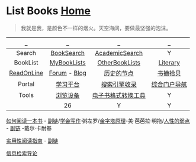 # List Books                                          [Home](../index.md)

> 我就是我，是颜色不一样的烟火。天空海阔，要做最坚强的泡沫。

| _ | _ | _ | _ |
|:---:|:---:|:---:|:---:|
| Search | [BookSearch](BookSearch.md) | [AcademicSearch](AcademicSearch.md) | Y |
| BookList | [MyBookLists](BookListsOne.md) | [OtherBookLists](OtherBookLists.md) | [Literary](Literary.md) |
| [ReadOnLine](Home.md) | [Forum](Forum.md) - [Blog](Blog.md) | [历史的节点](PDF.md) | [书摘拾贝](excerpt.md) |
| Portal | [学习平台](LearnPlatform.md) | [搜索引擎收录](SearchEngine.md) | [综合门户导航](synthesize.md) |
| Tools | [浏览设备](ViewTools.md) | [电子书格式转换工具](Tools.md) | Y |
|  | 26 | Y | Y |

[如何阅读一本书](http://www.sssch.net/Admin/ckfinder/userfiles/files/shujixiazai/shujijijin/%E5%A6%82%E4%BD%95%E9%98%85%E8%AF%BB%E4%B8%80%E6%9C%AC%E4%B9%A6.pdf) - [副链](https://cdn.jsdelivr.net/gh/AmbroseRen/test@master/Library/Technology/Method/如何阅读一本书.pdf)/[学会写作](https://cdn.jsdelivr.net/gh/AmbroseRen/test@master/Library/Method/《学会写作：自我进阶的高效方法》粥左罗【文字版_PDF电子书_下载】.pdf)·粥左罗/[金字塔原理](https://cdn.jsdelivr.net/gh/AmbroseRen/Picture@master/book/Method/金字塔原理.pdf)-美·芭芭拉·明拖/[人性的弱点](https://cdn.jsdelivr.net/gh/AmbroseRen/Picture@master/book/Method/卡耐基《人性的弱点》.pdf) - [副链](http://dgt-factory.com/pdf.php?file=/uploads/2018/08/0808/%E5%8D%A1%E8%80%90%E5%9F%BA%E3%80%8A%E4%BA%BA%E6%80%A7%E7%9A%84%E5%BC%B1%E7%82%B9%E3%80%8B.pdf) -戴尔·卡耐基

[实用性阅读指南](http://ebookimg.lorefree.com/assets/file/2019/04/14/172140/%E5%AE%9E%E7%94%A8%E6%80%A7%E9%98%85%E8%AF%BB%E6%8C%87%E5%8D%97.pdf) - [副链](https://files.catbox.moe/fy8yeq.pdf)

[信息检索导论](https://cdn.jsdelivr.net/gh/AmbroseRen/test@master/Library/Technology/信息检索导论.pdf)

[]()


